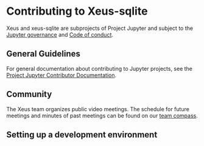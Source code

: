 # Contributing to Xeus-sqlite

Xeus and xeus-sqlite are subprojects of Project Jupyter and subject to the [Jupyter governance](https://github.com/jupyter/governance) and [Code of conduct](https://github.com/jupyter/governance/blob/master/conduct/code_of_conduct.md).

## General Guidelines

For general documentation about contributing to Jupyter projects, see the [Project Jupyter Contributor Documentation](https://jupyter.readthedocs.io/en/latest/contributing/content-contributor.html).

## Community

The Xeus team organizes public video meetings. The schedule for future meetings and minutes of past meetings can be found on our [team compass](https://jupyter-xeus.github.io/).

## Setting up a development environment

<!-- First, you need to fork the project. Then setup your environment:

```bash
# create a new conda environment
conda create -n xeus-sqlite -c conda-forge -c defaults xtl nlohmann_json cppzmq xeus
conda activate xeus-sqlite

# download xeus-sqlite from your GitHub fork
git clone https://github.com/<your-github-username>/xeus-sqlite.git
```

You may also want to install a C++ compiler, and cmake from conda if they are not available on your system.
 -->
